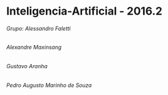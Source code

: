 # Inteligencia-Artificial - 2016.2

###### Grupo: Alessandro Faletti
###### Alexandre Maxinsang
###### Gustavo Aranha
###### Pedro Augusto Marinho de Souza
